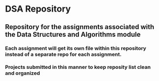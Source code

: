 # DSA Repository

## Repository for the assignments associated with the Data Structures and Algorithms module

### Each assignment will get its own file within this repository instead of a separate repo for each assignment.

### Projects submitted in this manner to keep reposity list clean and organized